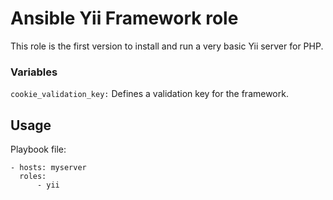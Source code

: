 # Ansible Yii Framework role

This role is the first version to install and run a very basic Yii server for PHP.

### Variables
`cookie_validation_key:` Defines a validation key for the framework.

## Usage

Playbook file:

```
- hosts: myserver
  roles:
      - yii
```
